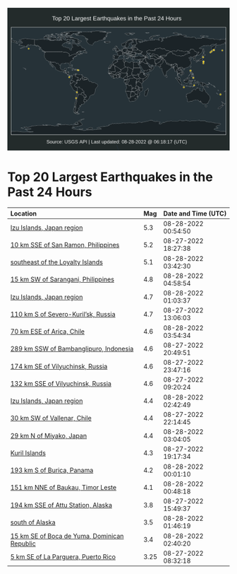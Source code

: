 ![Map](./map.png)

# Top 20 Largest Earthquakes in the Past 24 Hours

| Location | Mag | Date and Time (UTC) |
|:---|:---|:---|
| [Izu Islands, Japan region](https://earthquake.usgs.gov/earthquakes/eventpage/us7000i2zw) | 5.3 | 08-28-2022 00:54:50 |
| [10 km SSE of San Ramon, Philippines](https://earthquake.usgs.gov/earthquakes/eventpage/us7000i2ye) | 5.2 | 08-27-2022 18:27:38 |
| [southeast of the Loyalty Islands](https://earthquake.usgs.gov/earthquakes/eventpage/us7000i30z) | 5.1 | 08-28-2022 03:42:30 |
| [15 km SW of Sarangani, Philippines](https://earthquake.usgs.gov/earthquakes/eventpage/us7000i31d) | 4.8 | 08-28-2022 04:58:54 |
| [Izu Islands, Japan region](https://earthquake.usgs.gov/earthquakes/eventpage/us7000i300) | 4.7 | 08-28-2022 01:03:37 |
| [110 km S of Severo-Kuril’sk, Russia](https://earthquake.usgs.gov/earthquakes/eventpage/us7000i2x1) | 4.7 | 08-27-2022 13:06:03 |
| [70 km ESE of Arica, Chile](https://earthquake.usgs.gov/earthquakes/eventpage/us7000i313) | 4.6 | 08-28-2022 03:54:34 |
| [289 km SSW of Bambanglipuro, Indonesia](https://earthquake.usgs.gov/earthquakes/eventpage/us7000i2yv) | 4.6 | 08-27-2022 20:49:51 |
| [174 km SE of Vilyuchinsk, Russia](https://earthquake.usgs.gov/earthquakes/eventpage/us7000i2zl) | 4.6 | 08-27-2022 23:47:16 |
| [132 km SSE of Vilyuchinsk, Russia](https://earthquake.usgs.gov/earthquakes/eventpage/us7000i2w4) | 4.6 | 08-27-2022 09:20:24 |
| [Izu Islands, Japan region](https://earthquake.usgs.gov/earthquakes/eventpage/us7000i30q) | 4.4 | 08-28-2022 02:42:49 |
| [30 km SW of Vallenar, Chile](https://earthquake.usgs.gov/earthquakes/eventpage/us7000i2z8) | 4.4 | 08-27-2022 22:14:45 |
| [29 km N of Miyako, Japan](https://earthquake.usgs.gov/earthquakes/eventpage/us7000i30t) | 4.4 | 08-28-2022 03:04:05 |
| [Kuril Islands](https://earthquake.usgs.gov/earthquakes/eventpage/us7000i2yk) | 4.3 | 08-27-2022 19:17:34 |
| [193 km S of Burica, Panama](https://earthquake.usgs.gov/earthquakes/eventpage/us7000i2zp) | 4.2 | 08-28-2022 00:01:10 |
| [151 km NNE of Baukau, Timor Leste](https://earthquake.usgs.gov/earthquakes/eventpage/us7000i308) | 4.1 | 08-28-2022 00:48:18 |
| [194 km SSE of Attu Station, Alaska](https://earthquake.usgs.gov/earthquakes/eventpage/us7000i2xw) | 3.8 | 08-27-2022 15:49:37 |
| [south of Alaska](https://earthquake.usgs.gov/earthquakes/eventpage/us7000i309) | 3.5 | 08-28-2022 01:46:19 |
| [15 km SE of Boca de Yuma, Dominican Republic](https://earthquake.usgs.gov/earthquakes/eventpage/pr71368353) | 3.4 | 08-28-2022 02:40:20 |
| [5 km SE of La Parguera, Puerto Rico](https://earthquake.usgs.gov/earthquakes/eventpage/pr2022239001) | 3.25 | 08-27-2022 08:32:18 |
